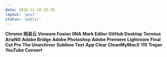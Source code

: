 ```yaml
---
date: 2018-12-10 19:30
layout: 'post'
status: 'public'
---
```


**Chrome**
**网易云**
**Vmware Fusion**
**IINA**
**Mark Editor**
**GitHub Desktop**
**Termius**
**AriaNG**
**Adobe Bridge**
**Adobe Photoshop**
**Adobe Premiere**
**Lightroom**
**Final Cut Pro**
**The Unarchiver**
**Sublime Text**
**App Clear**
**CleanMyMacX**
**115**
**Trojan**
**YouTube Convert**